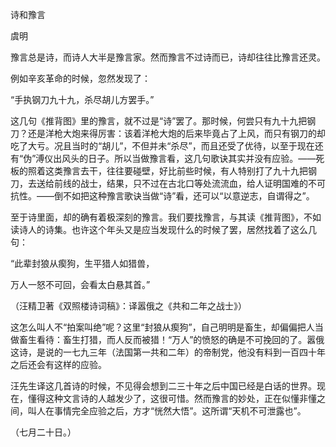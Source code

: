 诗和豫言

虞明

  

豫言总是诗，而诗人大半是豫言家。然而豫言不过诗而已，诗却往往比豫言还灵。

例如辛亥革命的时候，忽然发现了：

“手执钢刀九十九，杀尽胡儿方罢手。”

这几句《推背图》里的豫言，就不过是“诗”罢了。那时候，何尝只有九十九把钢刀？还是洋枪大炮来得厉害：该着洋枪大炮的后来毕竟占了上风，而只有钢刀的却吃了大亏。况且当时的“胡儿”，不但并未“杀尽”，而且还受了优待，以至于现在还有“伪”溥仪出风头的日子。所以当做豫言看，这几句歌诀其实并没有应验。——死板的照着这类豫言去干，往往要碰壁，好比前些时候，有人特别打了九十九把钢刀，去送给前线的战士，结果，只不过在古北口等处流流血，给人证明国难的不可抗性。——倒不如把这种豫言歌诀当做“诗”看，还可以“以意逆志，自谓得之”。

至于诗里面，却的确有着极深刻的豫言。我们要找豫言，与其读《推背图》，不如读诗人的诗集。也许这个年头又是应当发现什么的时候了罢，居然找着了这么几句：

  

“此辈封狼从瘈狗，生平猎人如猎兽，

万人一怒不可回，会看太白悬其首。”

（汪精卫著《双照楼诗词稿》：译嚣俄之《共和二年之战士》）

  

这怎么叫人不“拍案叫绝”呢？这里“封狼从瘈狗”，自己明明是畜生，却偏偏把人当做畜生看待：畜生打猎，而人反而被猎！“万人”的愤怒的确是不可挽回的了。嚣俄这诗，是说的一七九三年（法国第一共和二年）的帝制党，他没有料到一百四十年之后还会有这样的应验。

汪先生译这几首诗的时候，不见得会想到二三十年之后中国已经是白话的世界。现在，懂得这种文言诗的人越发少了，这很可惜。然而豫言的妙处，正在似懂非懂之间，叫人在事情完全应验之后，方才“恍然大悟”。这所谓“天机不可泄露也”。

  

（七月二十日。）